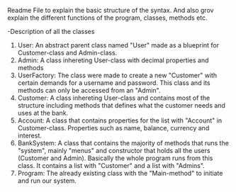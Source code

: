 Readme File to explain the basic structure of the syntax. And also grov explain the different functions of the program, classes, methods etc.

-Description of all the classes

1. User: An abstract parent class named "User" made as a blueprint for Customer-class and Admin-class.
2. Admin: A class inhereting User-class with decimal properties and methods
3. UserFactory: The class were made to create a new "Customer" with certain demands for a username and password. This class and its methods can only be accessed from an "Admin".
4. Customer: A class inhereting User-class and contains most of the structure including methods that defines what the customer needs and uses at the bank.
5. Account: A class that contains properties for the list with "Account" in Customer-class. Properties such as name, balance, currency and interest.
6. BankSystem: A class that contains the majority of methods that runs the "system", mainly "menus" and constructor that holds all the users (Customer and Admin). Basically the whole program runs from this class. It contains a list with "Customer" and a list with "Admins".
7. Program: The already existing class with the "Main-method" to initiate and run our system.
